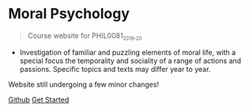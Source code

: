# Moral Psychology

> Course website for PHIL0081<sub><small>2019-20</small></sub>


- Investigation of familiar and puzzling elements of moral life, with a special focus the temporality and sociality of a range of actions and passions. Specific topics and texts may differ year to year.


Website still undergoing a few minor changes!


[Github](https://github.com/DigitalPhi/MoralPsychology)
[Get Started](#welcome)

